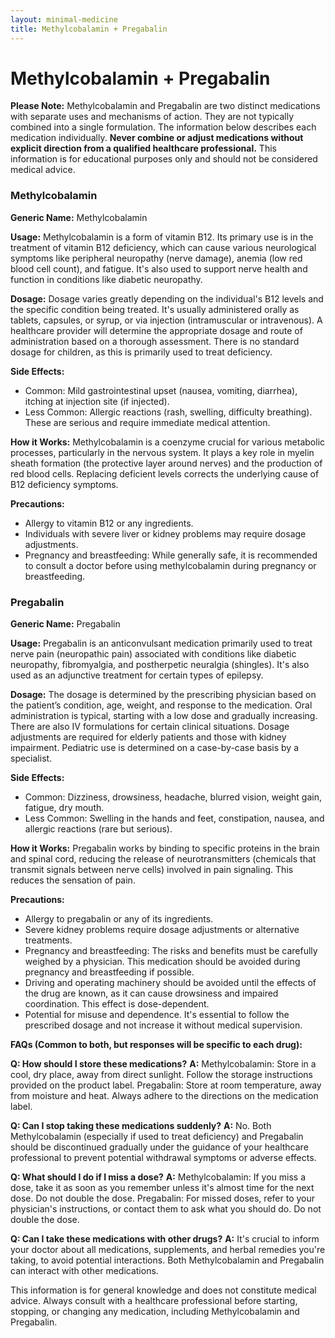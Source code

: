 ```yaml
---
layout: minimal-medicine
title: Methylcobalamin + Pregabalin
---
```


# Methylcobalamin + Pregabalin
**Please Note:**  Methylcobalamin and Pregabalin are two distinct medications with separate uses and mechanisms of action.  They are not typically combined into a single formulation.  The information below describes each medication individually.  **Never combine or adjust medications without explicit direction from a qualified healthcare professional.**  This information is for educational purposes only and should not be considered medical advice.

### Methylcobalamin

**Generic Name:** Methylcobalamin

**Usage:** Methylcobalamin is a form of vitamin B12. Its primary use is in the treatment of vitamin B12 deficiency, which can cause various neurological symptoms like peripheral neuropathy (nerve damage), anemia (low red blood cell count), and fatigue. It's also used to support nerve health and function in conditions like diabetic neuropathy.

**Dosage:**  Dosage varies greatly depending on the individual's B12 levels and the specific condition being treated.  It's usually administered orally as tablets, capsules, or syrup, or via injection (intramuscular or intravenous). A healthcare provider will determine the appropriate dosage and route of administration based on a thorough assessment.  There is no standard dosage for children, as this is primarily used to treat deficiency.

**Side Effects:**

*   Common: Mild gastrointestinal upset (nausea, vomiting, diarrhea), itching at injection site (if injected).
*   Less Common:  Allergic reactions (rash, swelling, difficulty breathing).  These are serious and require immediate medical attention.

**How it Works:** Methylcobalamin is a coenzyme crucial for various metabolic processes, particularly in the nervous system. It plays a key role in myelin sheath formation (the protective layer around nerves) and the production of red blood cells.  Replacing deficient levels corrects the underlying cause of B12 deficiency symptoms.

**Precautions:**

*   Allergy to vitamin B12 or any ingredients.
*   Individuals with severe liver or kidney problems may require dosage adjustments.
*   Pregnancy and breastfeeding: While generally safe, it is recommended to consult a doctor before using methylcobalamin during pregnancy or breastfeeding.

### Pregabalin

**Generic Name:** Pregabalin

**Usage:** Pregabalin is an anticonvulsant medication primarily used to treat nerve pain (neuropathic pain) associated with conditions like diabetic neuropathy, fibromyalgia, and postherpetic neuralgia (shingles). It's also used as an adjunctive treatment for certain types of epilepsy.

**Dosage:** The dosage is determined by the prescribing physician based on the patient’s condition, age, weight, and response to the medication.  Oral administration is typical, starting with a low dose and gradually increasing.  There are also IV formulations for certain clinical situations. Dosage adjustments are required for elderly patients and those with kidney impairment.  Pediatric use is determined on a case-by-case basis by a specialist.

**Side Effects:**

*   Common: Dizziness, drowsiness, headache, blurred vision, weight gain, fatigue, dry mouth.
*   Less Common: Swelling in the hands and feet, constipation, nausea, and allergic reactions (rare but serious).

**How it Works:** Pregabalin works by binding to specific proteins in the brain and spinal cord, reducing the release of neurotransmitters (chemicals that transmit signals between nerve cells) involved in pain signaling.  This reduces the sensation of pain.

**Precautions:**

*   Allergy to pregabalin or any of its ingredients.
*   Severe kidney problems require dosage adjustments or alternative treatments.
*   Pregnancy and breastfeeding: The risks and benefits must be carefully weighed by a physician.  This medication should be avoided during pregnancy and breastfeeding if possible.
*   Driving and operating machinery should be avoided until the effects of the drug are known, as it can cause drowsiness and impaired coordination.  This effect is dose-dependent.
*   Potential for misuse and dependence.  It's essential to follow the prescribed dosage and not increase it without medical supervision.


**FAQs (Common to both, but responses will be specific to each drug):**

**Q: How should I store these medications?**
**A:**  Methylcobalamin: Store in a cool, dry place, away from direct sunlight. Follow the storage instructions provided on the product label.  Pregabalin: Store at room temperature, away from moisture and heat.  Always adhere to the directions on the medication label.


**Q: Can I stop taking these medications suddenly?**
**A:** No.  Both Methylcobalamin (especially if used to treat deficiency) and Pregabalin should be discontinued gradually under the guidance of your healthcare professional to prevent potential withdrawal symptoms or adverse effects.


**Q: What should I do if I miss a dose?**
**A:** Methylcobalamin: If you miss a dose, take it as soon as you remember unless it's almost time for the next dose.  Do not double the dose. Pregabalin: For missed doses, refer to your physician's instructions, or contact them to ask what you should do.  Do not double the dose.

**Q: Can I take these medications with other drugs?**
**A:** It's crucial to inform your doctor about all medications, supplements, and herbal remedies you're taking, to avoid potential interactions. Both Methylcobalamin and Pregabalin can interact with other medications.



This information is for general knowledge and does not constitute medical advice. Always consult with a healthcare professional before starting, stopping, or changing any medication, including Methylcobalamin and Pregabalin.
